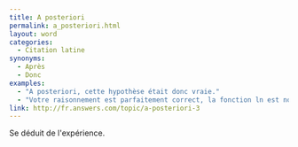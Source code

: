 ```yaml
---
title: A posteriori
permalink: a_posteriori.html
layout: word
categories:
  - Citation latine
synonyms:
  - Après
  - Donc
examples:
  - "A posteriori, cette hypothèse était donc vraie."
  - "Votre raisonnement est parfaitement correct, la fonction ln est non bornéeen 0, il s'agit donc d'une intégrale généralisée et la réponse est a priori non triviale (mais a posteriori triviale, j'espère que vous n'avez pas oublié le discours !). Le critère de Riemann assure la convergence."
link: http://fr.answers.com/topic/a-posteriori-3
---
```


Se déduit de l'expérience.


